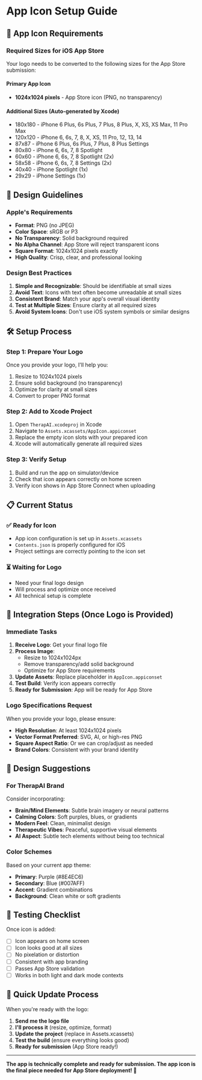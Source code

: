 # App Icon Setup Guide

## 📱 App Icon Requirements

### Required Sizes for iOS App Store
Your logo needs to be converted to the following sizes for the App Store submission:

#### Primary App Icon
- **1024x1024 pixels** - App Store icon (PNG, no transparency)

#### Additional Sizes (Auto-generated by Xcode)
- 180x180 - iPhone 6 Plus, 6s Plus, 7 Plus, 8 Plus, X, XS, XS Max, 11 Pro Max
- 120x120 - iPhone 6, 6s, 7, 8, X, XS, 11 Pro, 12, 13, 14
- 87x87 - iPhone 6 Plus, 6s Plus, 7 Plus, 8 Plus Settings
- 80x80 - iPhone 6, 6s, 7, 8 Spotlight
- 60x60 - iPhone 6, 6s, 7, 8 Spotlight (2x)
- 58x58 - iPhone 6, 6s, 7, 8 Settings (2x)
- 40x40 - iPhone Spotlight (1x)
- 29x29 - iPhone Settings (1x)

## 🎨 Design Guidelines

### Apple's Requirements
- **Format**: PNG (no JPEG)
- **Color Space**: sRGB or P3
- **No Transparency**: Solid background required
- **No Alpha Channel**: App Store will reject transparent icons
- **Square Format**: 1024x1024 pixels exactly
- **High Quality**: Crisp, clear, and professional looking

### Design Best Practices
1. **Simple and Recognizable**: Should be identifiable at small sizes
2. **Avoid Text**: Icons with text often become unreadable at small sizes
3. **Consistent Brand**: Match your app's overall visual identity
4. **Test at Multiple Sizes**: Ensure clarity at all required sizes
5. **Avoid System Icons**: Don't use iOS system symbols or similar designs

## 🛠️ Setup Process

### Step 1: Prepare Your Logo
Once you provide your logo, I'll help you:
1. Resize to 1024x1024 pixels
2. Ensure solid background (no transparency)
3. Optimize for clarity at small sizes
4. Convert to proper PNG format

### Step 2: Add to Xcode Project
1. Open `TherapAI.xcodeproj` in Xcode
2. Navigate to `Assets.xcassets/AppIcon.appiconset`
3. Replace the empty icon slots with your prepared icon
4. Xcode will automatically generate all required sizes

### Step 3: Verify Setup
1. Build and run the app on simulator/device
2. Check that icon appears correctly on home screen
3. Verify icon shows in App Store Connect when uploading

## 📋 Current Status

### ✅ Ready for Icon
- App icon configuration is set up in `Assets.xcassets`
- `Contents.json` is properly configured for iOS
- Project settings are correctly pointing to the icon set

### ⏳ Waiting for Logo
- Need your final logo design
- Will process and optimize once received
- All technical setup is complete

## 🚀 Integration Steps (Once Logo is Provided)

### Immediate Tasks
1. **Receive Logo**: Get your final logo file
2. **Process Image**: 
   - Resize to 1024x1024px
   - Remove transparency/add solid background
   - Optimize for App Store requirements
3. **Update Assets**: Replace placeholder in `AppIcon.appiconset`
4. **Test Build**: Verify icon appears correctly
5. **Ready for Submission**: App will be ready for App Store

### Logo Specifications Request
When you provide your logo, please ensure:
- **High Resolution**: At least 1024x1024 pixels
- **Vector Format Preferred**: SVG, AI, or high-res PNG
- **Square Aspect Ratio**: Or we can crop/adjust as needed
- **Brand Colors**: Consistent with your brand identity

## 🎨 Design Suggestions

### For TherapAI Brand
Consider incorporating:
- **Brain/Mind Elements**: Subtle brain imagery or neural patterns
- **Calming Colors**: Soft purples, blues, or gradients
- **Modern Feel**: Clean, minimalist design
- **Therapeutic Vibes**: Peaceful, supportive visual elements
- **AI Aspect**: Subtle tech elements without being too technical

### Color Schemes
Based on your current app theme:
- **Primary**: Purple (#8E4EC6)
- **Secondary**: Blue (#007AFF)
- **Accent**: Gradient combinations
- **Background**: Clean white or soft gradients

## 📱 Testing Checklist

Once icon is added:
- [ ] Icon appears on home screen
- [ ] Icon looks good at all sizes
- [ ] No pixelation or distortion
- [ ] Consistent with app branding
- [ ] Passes App Store validation
- [ ] Works in both light and dark mode contexts

## 🔄 Quick Update Process

When you're ready with the logo:
1. **Send me the logo file**
2. **I'll process it** (resize, optimize, format)
3. **Update the project** (replace in Assets.xcassets)
4. **Test the build** (ensure everything looks good)
5. **Ready for submission** (App Store ready!)

---

**The app is technically complete and ready for submission. The app icon is the final piece needed for App Store deployment! 🎉**